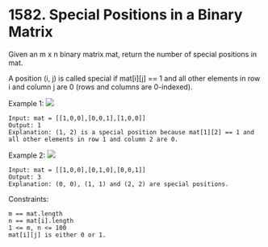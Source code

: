 # 1582. Special Positions in a Binary Matrix

Given an m x n binary matrix mat, return the number of special positions in mat.

A position (i, j) is called special if mat[i][j] == 1 and all other elements in row i and column j are 0 (rows and columns are 0-indexed).


Example 1:
![](https://assets.leetcode.com/uploads/2021/12/23/special1.jpg)

    Input: mat = [[1,0,0],[0,0,1],[1,0,0]]
    Output: 1
    Explanation: (1, 2) is a special position because mat[1][2] == 1 and all other elements in row 1 and column 2 are 0.

Example 2:
![](https://assets.leetcode.com/uploads/2021/12/24/special-grid.jpg)

    Input: mat = [[1,0,0],[0,1,0],[0,0,1]]
    Output: 3
    Explanation: (0, 0), (1, 1) and (2, 2) are special positions.

 

Constraints:

    m == mat.length
    n == mat[i].length
    1 <= m, n <= 100
    mat[i][j] is either 0 or 1.

